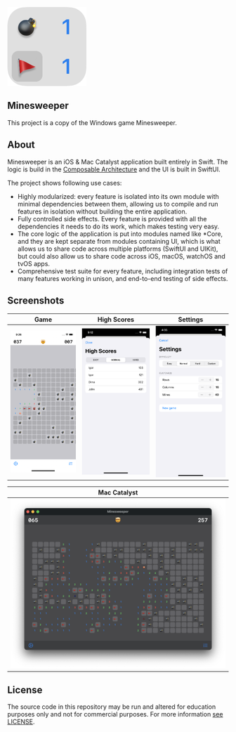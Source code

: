 ![App Icon](Assets/README/app_icon.png)

## Minesweeper

This project is a copy of the Windows game Minesweeper.

## About

Minesweeper is an iOS & Mac Catalyst application built entirely in Swift. The logic is build in the [Composable Architecture](https://github.com/pointfreeco/swift-composable-architecture) and the UI is built in SwiftUI.

The project shows following use cases:

* Highly modularized: every feature is isolated into its own module with minimal dependencies between them, allowing us to compile and run features in isolation without building the entire application.
* Fully controlled side effects. Every feature is provided with all the dependencies it needs to do its work, which makes testing very easy.
* The core logic of the application is put into modules named like *Core, and they are kept separate from modules containing UI, which is what allows us to share code across multiple platforms (SwiftUI and UIKit), but could also allow us to share code across iOS, macOS, watchOS and tvOS apps.
* Comprehensive test suite for every feature, including integration tests of many features working in unison, and end-to-end testing of side effects.

## Screenshots

| Game | High Scores | Settings |
|---|---|---|
| <img src="Assets/README/game.png" width="300"> | <img src="Assets/README/high_scores.png" width="300"> | <img src="Assets/README/settings.png" width="300"> |

| Mac Catalyst |
|---|
|![macOS](Assets/README/mac_os.png)|

## License

The source code in this repository may be run and altered for education purposes only and not for commercial purposes. For more information [see LICENSE](https://raw.githubusercontent.com/RogyMD/TCAminesweeper/master/LICENSE).
